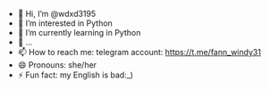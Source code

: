 - 👋 Hi, I’m @wdxd3195
- 👀 I’m interested in Python
- 🌱 I’m currently learning in Python
- 💞️ ...
- 📫 How to reach me:
  telegram account:
      https://t.me/fann_windy31
- 😄 Pronouns: she/her
- ⚡ Fun fact: my English is bad:_)

<!---
wdxd3195/wdxd3195 is a ✨ special ✨ repository because its `README.md` (this file) appears on your GitHub profile.
You can click the Preview link to take a look at your changes.
--->
